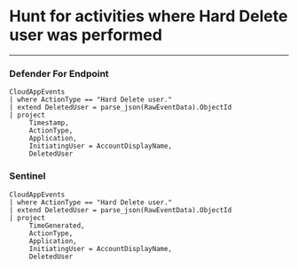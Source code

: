 # Hunt for activities where Hard Delete user was performed
----
### Defender For Endpoint

```
CloudAppEvents
| where ActionType == "Hard Delete user."
| extend DeletedUser = parse_json(RawEventData).ObjectId
| project
     Timestamp,
     ActionType,
     Application,
     InitiatingUser = AccountDisplayName,
     DeletedUser

```
### Sentinel
```
CloudAppEvents
| where ActionType == "Hard Delete user."
| extend DeletedUser = parse_json(RawEventData).ObjectId
| project
     TimeGenerated,
     ActionType,
     Application,
     InitiatingUser = AccountDisplayName,
     DeletedUser

```
